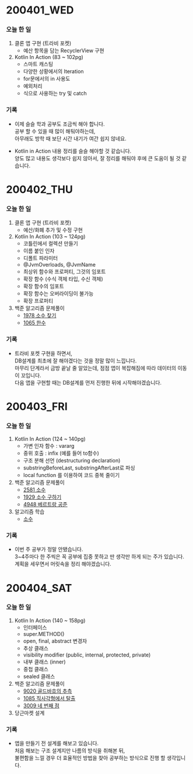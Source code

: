 # 200401_WED
### 오늘 한 일
1. 클론 앱 구현 (트라비 포켓)
    - 예산 항목을 담는 RecyclerView 구현
1. Kotlin In Action (83 ~ 102pg)
    - 스마트 캐스팅
    - 다양한 상황에서의 Iteration
    - for문에서의 in 사용도
    - 예외처리
    - 식으로 사용하는 try 및 catch
  
### 기록
- 이제 슬슬 학과 공부도 조금씩 해야 합니다.  
공부 할 수 있을 때 많이 해둬야하는데,  
아무래도 방학 때 보단 시간 내기가 여간 쉽지 않네요.

- Kotlin in Action 내용 정리를 슬슬 해야할 것 같습니다.  
양도 많고 내용도 생각보다 쉽지 않아서, 잘 정리를 해둬야 후에 큰 도움이 될 것 같습니다.

# 200402_THU
### 오늘 한 일
1. 클론 앱 구현 (트라비 포켓)
    - 예산/화폐 추가 및 수정 구현
1. Kotlin In Action (103 ~ 124pg)
    - 코틀린에서 컬렉션 만들기
    - 이름 붙인 인자
    - 디폴트 파라미터
    - @JvmOverloads, @JvmName
    - 최상위 함수와 프로퍼티, 그것의 임포트
    - 확장 함수 (수식 객체 타입, 수신 객체)
    - 확장 함수의 임포트
    - 확장 함수는 오버라이딩이 불가능
    - 확장 프로퍼티
1. 백준 알고리즘 문제풀이
    - [1978 소수 찾기](https://github.com/linear14/algorithm/commit/67974fce30eda2a3845d6a92dff1370cd69c7113)
    - [1065 한수](https://github.com/linear14/algorithm/commit/27904df7d7bcba69bef5de84ba9d3ea6bc1213a6)
  
### 기록
- 트라비 포켓 구현을 하면서,   
DB설계를 최초에 잘 해야겠다는 것을 정말 많이 느낍니다.  
마무리 단계라서 금방 끝날 줄 알았는데, 점점 앱이 복잡해짐에 따라 데이터의 이동이 꼬입니다.  
다음 앱을 구현할 때는 DB설계를 먼저 진행한 뒤에 시작해야겠습니다.

# 200403_FRI
### 오늘 한 일
1. Kotlin In Action (124 ~ 140pg)
    - 가변 인자 함수 : vararg
    - 중위 호출 : infix (예를 들어 to함수)
    - 구조 분해 선언 (destructuring declaration)
    - substringBeforeLast, substringAfterLast로 파싱
    - local function 를 이용하여 코드 중복 줄이기
1. 백준 알고리즘 문제풀이
    - [2581 소수](https://github.com/linear14/algorithm/commit/8a272ee9c18276e5ca622271cb7b18b3089237b1)
    - [1929 소수 구하기](https://github.com/linear14/algorithm/commit/dd6d5bdb535d5ee26af857b9c7aa6f89e9b4eed0)
    - [4948 베르트랑 공준](https://github.com/linear14/algorithm/commit/735b31a6a48b88415a1c18e0314d33dae560cf03)
1. 알고리즘 학습
    - [소수](https://github.com/linear14/algorithm/commit/c82b5ffc4b04235c61ebc9db45839a56b4cd047f)
  
### 기록
- 이번 주 공부가 정말 안됐습니다.  
3~4주마다 한 주씩은 꼭 공부에 집중 못하고 딴 생각만 하게 되는 주가 있습니다.  
계획을 세우면서 머릿속을 정리 해야겠습니다.


# 200404_SAT
### 오늘 한 일
1. Kotlin In Action (140 ~ 158pg)
    - 인터페이스
    - super<CLASS>.METHOD()
    - open, final, abstract 변경자
    - 추상 클래스
    - visibility modifier (public, internal, protected, private)
    - 내부 클래스 (inner)
    - 중첩 클래스
    - sealed 클래스
1. 백준 알고리즘 문제풀이
    - [9020 골드바흐의 추측](https://github.com/linear14/algorithm/commit/556462253d538253821cc5888d676ad8a9be3390)
    - [1085 직사각형에서 탈출](https://github.com/linear14/algorithm/commit/6d3a2f932ccf242b7b3dcabdc20e19ea0dbc74d1)
    - [3009 네 번째 점](https://github.com/linear14/algorithm/commit/d8e77d2d5aef68e42235a5c4662f18e5d341d3f5)
1. 당근마켓 설계
  
### 기록
- 앱을 만들기 전 설계를 해보고 있습니다.  
처음 해보는 구조 설계지만 나름의 방식을 취해본 뒤,  
불편함을 느낄 경우 더 효율적인 방법을 찾아 공부하는 방식으로 진행 할 생각입니다.
